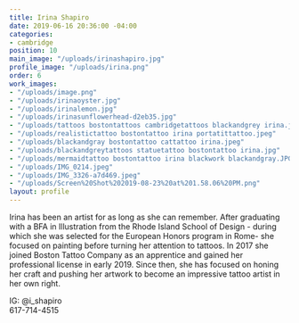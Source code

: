 ```yaml
---
title: Irina Shapiro
date: 2019-06-16 20:36:00 -04:00
categories:
- cambridge
position: 10
main_image: "/uploads/irinashapiro.jpg"
profile_image: "/uploads/irina.png"
order: 6
work_images:
- "/uploads/image.png"
- "/uploads/irinaoyster.jpg"
- "/uploads/irinalemon.jpg"
- "/uploads/irinasunflowerhead-d2eb35.jpg"
- "/uploads/tattoos bostontattoos cambridgetattoos blackandgrey irina.jpeg"
- "/uploads/realistictattoo bostontattoo irina portatittattoo.jpeg"
- "/uploads/blackandgray bostontattoo cattattoo irina.jpeg"
- "/uploads/blackandgreytattoos statuetattoo bostontattoo irina.jpg"
- "/uploads/mermaidtattoo bostontattoo irina blackwork blackandgray.JPG"
- "/uploads/IMG_0214.jpeg"
- "/uploads/IMG_3326-a7d469.jpeg"
- "/uploads/Screen%20Shot%202019-08-23%20at%201.58.06%20PM.png"
layout: profile
---
```


Irina has been an artist for as long as she can remember. After graduating with a BFA in Illustration from the Rhode Island School of Design - during which she was selected for the European Honors program in Rome- she focused on painting before turning her attention to tattoos. In 2017 she joined Boston Tattoo Company as an apprentice and gained her professional license in early 2019. Since then, she has focused on honing her craft and pushing her artwork to become an impressive tattoo artist in her own right. 

IG: @i_shapiro  
617-714-4515